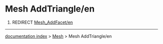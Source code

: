 # Mesh AddTriangle/en
1.  REDIRECT [Mesh\_AddFacet/en](Mesh_AddFacet/en.md)

---
[documentation index](../README.md) > [Mesh](Mesh_Workbench.md) > Mesh AddTriangle/en
